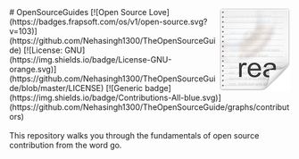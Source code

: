 <img src="icon.png" align="right" />
# OpenSourceGuides
[![Open Source Love](https://badges.frapsoft.com/os/v1/open-source.svg?v=103)](https://github.com/Nehasingh1300/TheOpenSourceGuide)
[![License: GNU](https://img.shields.io/badge/License-GNU-orange.svg)](https://github.com/Nehasingh1300/TheOpenSourceGuide/blob/master/LICENSE)
[![Generic badge](https://img.shields.io/badge/Contributions-All-blue.svg)](https://github.com/Nehasingh1300/TheOpenSourceGuide/graphs/contributors)
<br><br>
This repository walks you through the fundamentals of open source contribution from the word go.

